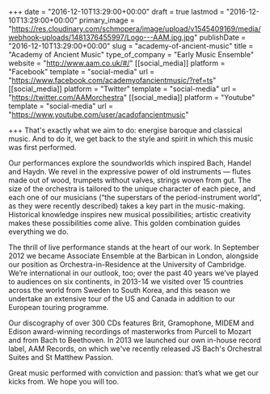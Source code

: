 +++
date = "2016-12-10T13:29:00+00:00"
draft = true
lastmod = "2016-12-10T13:29:00+00:00"
primary_image = "https://res.cloudinary.com/schmopera/image/upload/v1545409169/media/webhook-uploads/1481376455997/Logo---AAM.jpg.jpg"
publishDate = "2016-12-10T13:29:00+00:00"
slug = "academy-of-ancient-music"
title = "Academy of Ancient Music"
type_of_company = "Early Music Ensemble"
website = "http://www.aam.co.uk/#/"
[[social_media]]
platform = "Facebook"
template = "social-media"
url = "https://www.facebook.com/academyofancientmusic/?ref=ts"
[[social_media]]
platform = "Twitter"
template = "social-media"
url = "https://twitter.com/AAMorchestra"
[[social_media]]
platform = "Youtube"
template = "social-media"
url = "https://www.youtube.com/user/acadofancientmusic"

+++
That's exactly what we aim to do: energise baroque and classical music. And to do it, we get back to the style and spirit in which this music was first performed.

Our performances explore the soundworlds which inspired Bach, Handel and Haydn. We revel in the expressive power of old instruments — flutes made out of wood, trumpets without valves, strings woven from gut. The size of the orchestra is tailored to the unique character of each piece, and each one of our musicians (“the superstars of the period-instrument world”, as they were recently described) takes a key part in the music-making. Historical knowledge inspires new musical possibilities; artistic creativity makes these possibilities come alive. This golden combination guides everything we do.

The thrill of live performance stands at the heart of our work. In September 2012 we became Associate Ensemble at the Barbican in London, alongside our position as Orchestra-in-Residence at the University of Cambridge. We’re international in our outlook, too; over the past 40 years we’ve played to audiences on six continents, in 2013-14 we visited over 15 countries across the world from Sweden to South Korea, and this season we undertake an extensive tour of the US and Canada in addition to our European touring programme.

Our discography of over 300 CDs features Brit, Gramophone, MIDEM and Edison award-winning recordings of masterworks from Purcell to Mozart and from Bach to Beethoven. In 2013 we launched our own in-house record label, AAM Records, on which we've recently released JS Bach's Orchestral Suites and St Matthew Passion.

Great music performed with conviction and passion: that’s what we get our kicks from. We hope you will too.